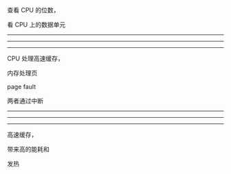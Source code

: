 查看 CPU 的位数，




看 CPU 上的数据单元




<hr>


<hr>



<hr>


CPU 处理高速缓存，



内存处理页

page fault


两者通过中断

<hr>


<hr>



<hr>


高速缓存，

带来高的能耗和

发热